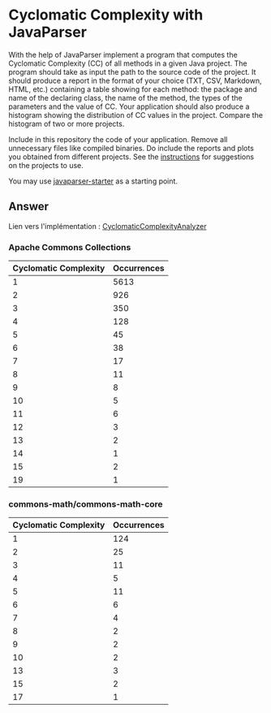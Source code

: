# Cyclomatic Complexity with JavaParser

With the help of JavaParser implement a program that computes the Cyclomatic Complexity (CC) of all methods in a given Java project. The program should take as input the path to the source code of the project. It should produce a report in the format of your choice (TXT, CSV, Markdown, HTML, etc.) containing a table showing for each method: the package and name of the declaring class, the name of the method, the types of the parameters and the value of CC.
Your application should also produce a histogram showing the distribution of CC values in the project. Compare the histogram of two or more projects.


Include in this repository the code of your application. Remove all unnecessary files like compiled binaries. Do include the reports and plots you obtained from different projects. See the [instructions](../sujet.md) for suggestions on the projects to use.

You may use [javaparser-starter](../code/javaparser-starter) as a starting point.

## Answer
Lien vers l'implémentation : [CyclomaticComplexityAnalyzer](../code/javaparser-starter/src/main/java/fr/istic/vv/CyclomaticComplexityAnalyzer.java)

### Apache Commons Collections
| Cyclomatic Complexity | Occurrences |
|-----------------------|-------------|
| 1                     | 5613        |
| 2                     | 926         |
| 3                     | 350         |
| 4                     | 128         |
| 5                     | 45          |
| 6                     | 38          |
| 7                     | 17          |
| 8                     | 11          |
| 9                     | 8           |
| 10                    | 5           |
| 11                    | 6           |
| 12                    | 3           |
| 13                    | 2           |
| 14                    | 1           |
| 15                    | 2           |
| 19                    | 1           |

### commons-math/commons-math-core
| Cyclomatic Complexity | Occurrences |
|-----------------------|-------------|
| 1                     | 124         |
| 2                     | 25          |
| 3                     | 11          |
| 4                     | 5           |
| 5                     | 11          |
| 6                     | 6           |
| 7                     | 4           |
| 8                     | 2           |
| 9                     | 2           |
| 10                    | 2           |
| 13                    | 3           |
| 15                    | 2           |
| 17                    | 1           |
